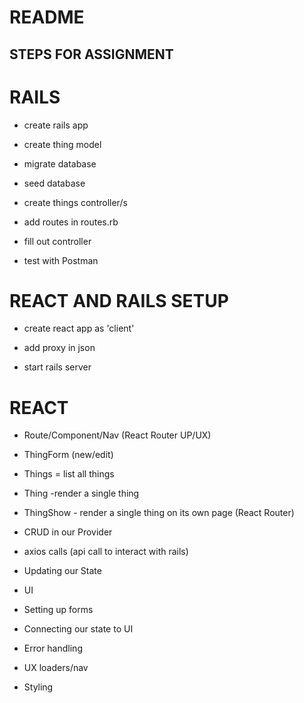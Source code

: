 # README

## STEPS FOR ASSIGNMENT

# RAILS
- create rails app

- create thing model

- migrate database

- seed database

- create things controller/s

- add routes in routes.rb

- fill out controller

- test with Postman

# REACT AND RAILS SETUP
- create react app as 'client'

- add proxy in json

- start rails server

# REACT
- Route/Component/Nav (React Router UP/UX)

- ThingForm (new/edit)

- Things = list all things

- Thing -render a single thing

- ThingShow - render a single thing on its own page (React Router)

- CRUD in our Provider

- axios calls (api call to interact with rails)

- Updating our State

- UI

- Setting up forms

- Connecting our state to UI

- Error handling

- UX loaders/nav

- Styling
